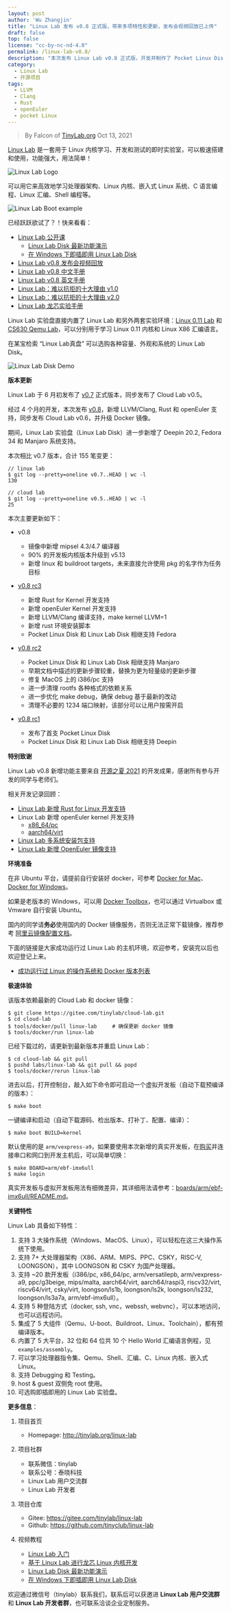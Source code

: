 ```yaml
---
layout: post
author: 'Wu Zhangjin'
title: "Linux Lab 发布 v0.8 正式版，带来多项特性和更新，发布会视频回放已上传"
draft: false
top: false
license: "cc-by-nc-nd-4.0"
permalink: /linux-lab-v0.8/
description: "本次发布 Linux Lab v0.8 正式版，开发并制作了 Pocket Linux Disk，新增 LLVM/Clang, Rust 和 openEuler 支持"
category:
  - Linux Lab
  - 开源项目
tags:
  - LLVM
  - Clang
  - Rust
  - openEuler
  - pocket Linux
---
```


> By Falcon of [TinyLab.org][1]
> Oct 13, 2021

[Linux Lab](http://tinylab.org/linux-lab) 是一套用于 Linux 内核学习、开发和测试的即时实验室，可以极速搭建和使用，功能强大，用法简单！

![Linux Lab Logo](/wp-content/uploads/2020/10/linux-lab-logo.jpg)

可以用它来高效地学习处理器架构、Linux 内核、嵌入式 Linux 系统、C 语言编程、Linux 汇编、Shell 编程等。

![Linux Lab Boot example](/wp-content/uploads/2020/08/linux-lab-loongson.jpg)

已经跃跃欲试了？！快来看看：

* [Linux Lab 公开课](https://www.cctalk.com/m/group/88948325)
    * [Linux Lab Disk 最新功能演示](https://www.cctalk.com/v/16200884904257?sid=1612665538389924)
    * [在 Windows 下即插即用 Linux Lab Disk](https://www.cctalk.com/v/16218987372966?sid=1612665538389924)
* [Linux Lab v0.8 发布会视频回放](https://www.cctalk.com/v/16344184911345)
* [Linux Lab v0.8 中文手册](http://tinylab.org/pdfs/linux-lab-v0.8-manual-zh.pdf)
* [Linux Lab v0.8 英文手册](http://tinylab.org/pdfs/linux-lab-v0.8-manual-en.pdf)
* [Linux Lab：难以抗拒的十大理由 v1.0](http://tinylab.org/why-linux-lab/)
* [Linux Lab：难以抗拒的十大理由 v2.0](http://tinylab.org/why-linux-lab-v2/)
* [Linux Lab 龙芯实验手册](http://tinylab.org/pdfs/linux-lab-loongson-manual-v0.2.pdf)

Linux Lab 实验盘直接内置了 Linux Lab 和另外两套实验环境：[Linux 0.11 Lab](http://tinylab.org/linux-0.11-lab) 和 [CS630 Qemu Lab](http://tinylab.org/cs630-qemu-lab)，可以分别用于学习 Linux 0.11 内核和 Linux X86 汇编语言。

在某宝检索 “Linux Lab真盘” 可以选购各种容量、外观和系统的 Linux Lab Disk。

![Linux Lab Disk Demo](/wp-content/uploads/2021/03/linux-lab-disk.png)

**版本更新**

Linux Lab 于 6 月初发布了 [v0.7](https://gitee.com/tinylab/linux-lab/tree/v0.7/) 正式版本，同步发布了 Cloud Lab v0.5。

经过 4 个月的开发，本次发布 [v0.8](https://gitee.com/tinylab/linux-lab/tree/v0.8)，新增 LLVM/Clang, Rust 和 openEuler 支持，同步发布 Cloud Lab v0.6，并升级 Docker 镜像。

期间，Linux Lab 实验盘（Linux Lab Disk）进一步新增了 Deepin 20.2, Fedora 34 和 Manjaro 系统支持。

本次相比 v0.7 版本，合计 155 笔变更：

    // linux lab
    $ git log --pretty=oneline v0.7..HEAD | wc -l
    130

    // cloud lab
    $ git log --pretty=oneline v0.5..HEAD | wc -l
    25


本次主要更新如下：

* v0.8
    * 镜像中新增 mipsel 4.3/4.7 编译器
    * 90% 的开发板内核版本升级到 v5.13
    * 新增 linux 和 buildroot targets，未来直接允许使用 pkg 的名字作为任务目标

* [v0.8 rc3](http://tinylab.org/linux-lab-v08-rc3/)
    * 新增 Rust for Kernel 开发支持
    * 新增 openEuler Kernel 开发支持
    * 新增 LLVM/Clang 编译支持，make kernel LLVM=1
    * 新增 rust 环境安装脚本
    * Pocket Linux Disk 和 Linux Lab Disk 相继支持 Fedora
* [v0.8 rc2](http://tinylab.org/manjaro2go/)
    * Pocket Linux Disk 和 Linux Lab Disk 相继支持 Manjaro
    * 早期文档中描述的更新步骤较重，替换为更为轻量级的更新步骤
    * 修复 MacOS 上的 i386/pc 支持
    * 进一步清理 rootfs 各种格式的依赖关系
    * 进一步优化 make debug，确保 debug 基于最新的改动
    * 清理不必要的 1234 端口映射，该部分可以让用户按需开启
* [v0.8 rc1](http://tinylab.org/pocket-linux-disk-ubuntu/)
    * 发布了首支 Pocket Linux Disk
    * Pocket Linux Disk 和 Linux Lab Disk 相继支持 Deepin

**特别致谢**

Linux Lab v0.8 新增功能主要来自 [开源之夏 2021](http://tinylab.org/summer2021/) 的开发成果，感谢所有参与开发的同学与老师们。

相关开发记录回顾：

* [Linux Lab 新增 Rust for Linux 开发支持](https://gitee.com/tinylab/cloud-lab/issues/I3T3QB)
* Linux Lab 新增 openEuler kernel 开发支持
    * [x86_64/pc](https://gitee.com/tinylab/cloud-lab/issues/I3UCUB)
    * [aarch64/virt](https://gitee.com/tinylab/cloud-lab/issues/I3T3QK)
* [Linux Lab 多系统安装包支持](https://gitee.com/tinylab/cloud-lab/issues/I35868)
* [Linux Lab 新增 OpenEuler 镜像支持](https://gitee.com/tinylab/cloud-lab/issues/I3UCS1)

**环境准备**

在非 Ubuntu 平台，请提前自行安装好 docker，可参考 [Docker for Mac](https://docs.docker.com/docker-for-mac/)、[Docker for Windows](https://docs.docker.com/docker-for-windows/)。

如果是老版本的 Windows，可以用 [Docker Toolbox](https://docs.docker.com/toolbox/overview/)，也可以通过 Virtualbox 或 Vmware 自行安装 Ubuntu。

国内的同学请**务必**使用国内的 Docker 镜像服务，否则无法正常下载镜像，推荐参考 [阿里云镜像配置文档](https://help.aliyun.com/document_detail/60750.html)。

下面的链接是大家成功运行过 Linux Lab 的主机环境，欢迎参考，安装完以后也欢迎登记上来。

* [成功运行过 Linux 的操作系统和 Docker 版本列表](https://gitee.com/tinylab/linux-lab/issues/I1FZBJ)

**极速体验**

该版本依赖最新的 Cloud Lab 和 docker 镜像：

    $ git clone https://gitee.com/tinylab/cloud-lab.git
    $ cd cloud-lab
    $ tools/docker/pull linux-lab     # 确保更新 docker 镜像
    $ tools/docker/run linux-lab

已经下载过的，请更新到最新版本并重启 Linux Lab：

    $ cd cloud-lab && git pull
    $ pushd labs/linux-lab && git pull && popd
    $ tools/docker/rerun linux-lab

进去以后，打开控制台，敲入如下命令即可启动一个虚拟开发板（自动下载预编译的版本）：

    $ make boot

一键编译和启动（自动下载源码、检出版本、打补丁、配置、编译）：

    $ make boot BUILD=kernel

默认使用的是 `arm/vexpress-a9`，如果要使用本次新增的真实开发板，在[购买](https://shop155917374.taobao.com/)并连接串口和网口到开发主机后，可以简单切换：

    $ make BOARD=arm/ebf-imx6ull
    $ make login

真实开发板与虚拟开发板用法有细微差异，其详细用法请参考：[boards/arm/ebf-imx6ull/README.md](https://gitee.com/tinylab/linux-lab/tree/master/boards/arm/ebf-imx6ull)。

**关键特性**

Linux Lab 具备如下特性：

1. 支持 3 大操作系统（Windows、MacOS、Linux），可以轻松在这三大操作系统下使用。
2. 支持 7+ 大处理器架构（X86、ARM、MIPS、PPC、CSKY，RISC-V, LOONGSON），其中 LOONGSON 和 CSKY 为国产处理器。
3. 支持 ~20 款开发板（i386/pc, x86_64/pc, arm/versatilepb, arm/vexpress-a9, ppc/g3beige, mips/malta, aarch64/virt, aarch64/raspi3, riscv32/virt, riscv64/virt, csky/virt, loongson/ls1b, loongson/ls2k, loongson/ls232, loongson/ls3a7a, arm/ebf-imx6ull）。
4. 支持 5 种登陆方式（docker, ssh, vnc，webssh, webvnc），可以本地访问，也可以远程访问。
5. 集成了 5 大组件（Qemu、U-boot、Buildroot、Linux、Toolchain），都有预编译版本。
6. 内置了 5 大平台，32 位和 64 位共 10 个 Hello World 汇编语言例程，见 `examples/assembly`。
7. 可以学习处理器指令集、Qemu、Shell、汇编、C、Linux 内核、嵌入式 Linux。
8. 支持 Debugging 和 Testing。
9. host & guest 双侧免 root 使用。
10. 可选购即插即用的 Linux Lab 实验盘。

**更多信息**：

1. 项目首页
    - Homepage: <http://tinylab.org/linux-lab>

2. 项目社群
    - 联系微信：tinylab
    - 联系公号：泰晓科技
    - Linux Lab 用户交流群
    - Linux Lab 开发者

3. 项目仓库
    - Gitee: <https://gitee.com/tinylab/linux-lab>
    - Github:  <https://github.com/tinyclub/linux-lab>

4. 视频教程
    - [Linux Lab 入门](https://www.bilibili.com/video/BV12K411P79C)
    - [基于 Linux Lab 进行龙芯 Linux 内核开发](https://www.bilibili.com/video/BV1xz4y1Z7ag)
    - [Linux Lab Disk 最新功能演示](https://www.cctalk.com/v/16200884904257?sid=1612665538389924)
    - [在 Windows 下即插即用 Linux Lab Disk](https://www.cctalk.com/v/16218987372966?sid=1612665538389924)


欢迎通过微信号（tinylab）联系我们，联系后可以获邀进 **Linux Lab 用户交流群** 和 **Linux Lab 开发者群**，也可联系洽谈企业定制服务。


[1]: http://tinylab.org
